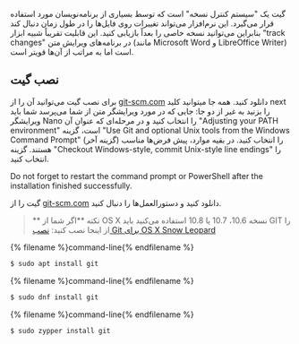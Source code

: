 گیت یک "سیستم کنترل نسخه" است که توسط بسیاری از برنامه‌نویسان مورد استفاده قرار می‌گیرد. این نرم‌افزار می‌تواند تغییرات روی فایل‌ها را در طول زمان دنبال کند بنابراین می‌توانید نسخه خاصی را بعداً بازیابی کنید. این قابلیت تقریباً شبیه ابزار "track changes" در برنامه‌های ویرایش متن (مانند Microsoft Word و LibreOffice Writer) است اما به مراتب از آن‌ها قویتر است.

## نصب گیت

<!--sec data-title="Installing Git: Windows" data-id="git_install_windows"
data-collapse=true ces-->

برای نصب گیت می‌توانید آن را از [git-scm.com](https://git-scm.com/) دانلود کنید. همه جا میتوانید کلید next را بزنید به غیر از دو جا: جایی که در مورد ویرایشگر متن از شما می‌پرسد شما باید ویرایشگر Nano را انتخاب کنید و در مرحله‌ای که عنوان آن "Adjusting your PATH environment" است، گزینه "Use Git and optional Unix tools from the Windows Command Prompt" (گزینه آخر) را انتخاب کنید. در بقیه موارد، پیش فرض‌ها مناسب هستند. گزینه "Checkout Windows-style, commit Unix-style line endings" را انتخاب کنید.

Do not forget to restart the command prompt or PowerShell after the installation finished successfully. <!--endsec-->

<!--sec data-title="Installing Git: OS X" data-id="git_install_OSX"
data-collapse=true ces-->

گیت را از [git-scm.com](https://git-scm.com/) دانلود کنید و دستورالعمل‌ها را دنبال کنید.

> ** نکته **اگر شما از OS X نسخه 10.6، 10.7 یا 10.8 استفاده می‌کنید باید GIT را از اینجا نصب کنید: [ نصب Git برای OS X Snow Leopard ](https://sourceforge.net/projects/git-osx-installer/files/git-2.3.5-intel-universal-snow-leopard.dmg/download)

<!--endsec-->

<!--sec data-title="Installing Git: Debian or Ubuntu" data-id="git_install_debian_ubuntu"
data-collapse=true ces-->

{% filename %}command-line{% endfilename %}

```bash
$ sudo apt install git
```

<!--endsec-->

<!--sec data-title="Installing Git: Fedora" data-id="git_install_fedora"
data-collapse=true ces-->

{% filename %}command-line{% endfilename %}

```bash
$ sudo dnf install git
```

<!--endsec-->

<!--sec data-title="Installing Git: openSUSE" data-id="git_install_openSUSE"
data-collapse=true ces-->

{% filename %}command-line{% endfilename %}

```bash
$ sudo zypper install git
```

<!--endsec-->